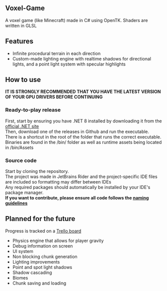 Voxel-Game
---

A voxel game (like Minecraft) made in C# using OpenTK. Shaders are written in GLSL

Features
---

- Infinite procedural terrain in each direction
- Custom-made lighting engine with realtime shadows for directional lights, and a point light system with specular highlights

How to use
---

**IT IS STRONGLY RECOMMENDED THAT YOU HAVE THE LATEST VERSION OF YOUR GPU DRIVERS BEFORE CONTINUING**

### Ready-to-play release
First, start by ensuring you have .NET 8 installed by downloading it from the [official .NET site](https://dotnet.microsoft.com/en-us/download/dotnet/8.0)<br>
Then, download one of the releases in Github and run the executable.<br>
There is a shortcut in the root of the folder that runs the correct executable. Binaries are found in the /bin/ folder as well as runtime assets being located in /bin/Assets

### Source code
Start by cloning the repository.<br>
The project was made in JetBrains Rider and the project-specific IDE files are included so formatting may differ between IDEs<br>
Any required packages should automatically be installed by your IDE's package manager.
<br>
**If you want to contribute, please ensure all code follows the [naming guidelines](https://github.com/timurinal/Voxel-Game/blob/main/VoxelGame/README.md)**

Planned for the future
---

Progress is tracked on a [Trello board](https://trello.com/b/lt8gN72f)<br>
- Physics engine that allows for player gravity
- Debug information on screen
- UI system
- Non blocking chunk generation
- Lighting improvements
- Point and spot light shadows
- Shadow cascading
- Biomes
- Chunk saving and loading
